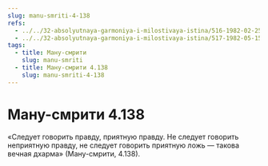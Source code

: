 ```yaml
---
slug: manu-smriti-4-138
refs:
  - ../../32-absolyutnaya-garmoniya-i-milostivaya-istina/516-1982-02-25-a-b1-c3-b3-c1-c4-uchenie-shridhara-maharadzha-o-garmonii-i-istine.md
  - ../../32-absolyutnaya-garmoniya-i-milostivaya-istina/517-1982-05-15-b3-v-otlichie-ot-goloj-pravdy-istina-obladaet-kachestvami-milosti-i-krasoty.md
tags:
  - title: Ману-смрити
    slug: manu-smriti
  - title: Ману-смрити 4.138
    slug: manu-smriti-4-138
---
```


# Ману-смрити 4.138

«Следует говорить правду, приятную правду. Не следует говорить неприятную правду, не следует говорить приятную ложь — такова вечная дхарма» (Ману-смрити, 4.138).
